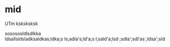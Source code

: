 # mid
UTm ksksksksk

sosososldlsdlkka\
ldsallsldsladksaldkas;ldka;s
ls;adla's;ld'a;s
l;sald'a;lsd
;sdla';sdl'as
;ldsa';sld
